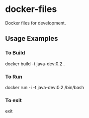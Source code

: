 # docker-files
Docker files for development.

## Usage Examples

### To Build
docker build -t java-dev:0.2 .

### To Run
docker run -i -t java-dev:0.2 /bin/bash

### To exit
exit

